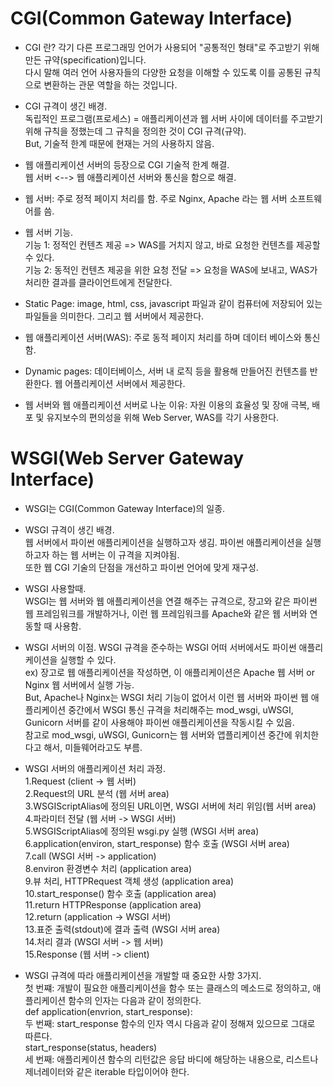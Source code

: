 # CGI(Common Gateway Interface)

- CGI 란? 각기 다른 프로그래밍 언어가 사용되어 "공통적인 형태"로 주고받기 위해 만든 규약(specification)입니다.  
다시 말해 여러 언어 사용자들의 다양한 요청을 이해할 수 있도록 이를 공통된 규칙으로 변환하는 관문 역할을 하는 것입니다.

- CGI 규격이 생긴 배경.  
독립적인 프로그램(프로세스) = 애플리케이션과 웹 서버 사이에 데이터를 주고받기 위해 규칙을 정했는데 그 규칙을 정의한 것이 CGI 규격(규약).  
But, 기술적 한계 때문에 현재는 거의 사용하지 않음.

- 웹 애플리케이션 서버의 등장으로 CGI 기술적 한계 해결.  
웹 서버 <--> 웹 애플리케이션 서버와 통신을 함으로 해결.

- 웹 서버: 주로 정적 페이지 처리를 함. 주로 Nginx, Apache 라는 웹 서버 소프트웨어를 씀.
- 웹 서버 기능.  
기능 1: 정적인 컨텐츠 제공 => WAS를 거치지 않고, 바로 요청한 컨텐츠를 제공할 수 있다.  
기능 2: 동적인 컨텐츠 제공을 위한 요청 전달 => 요청을 WAS에 보내고, WAS가 처리한 결과를 클라이언트에게 전달한다.  
- Static Page: image, html, css, javascript 파일과 같이 컴퓨터에 저장되어 있는 파일들을 의미한다. 그리고 웹 서버에서 제공한다.

- 웹 애플리케이션 서버(WAS): 주로 동적 페이지 처리를 하며 데이터 베이스와 통신함.  
- Dynamic pages: 데이터베이스, 서버 내 로직 등을 활용해 만들어진 컨텐츠를 반환한다. 웹 어플리케이션 서버에서 제공한다.

- 웹 서버와 웹 애플리케이션 서버로 나눈 이유: 자원 이용의 효율성 및 장애 극복, 배포 및 유지보수의 편의성을 위해 Web Server, WAS를 각기 사용한다.

# WSGI(Web Server Gateway Interface)

- WSGI는 CGI(Common Gateway Interface)의 일종.

- WSGI 규격이 생긴 배경.  
웹 서버에서 파이썬 애플리케이션을 실행하고자 생김. 파이썬 애플리케이션을 실행하고자 하는 웹 서버는 이 규격을 지켜야됨.  
또한 웹 CGI 기술의 단점을 개선하고 파이썬 언어에 맞게 재구성.  

- WSGI 사용할때.  
WSGI는 웹 서버와 웹 애플리케이션을 연결 해주는 규격으로, 장고와 같은 파이썬 웹 프레임워크를 개발하거나, 이런 웹 프레임워크를 Apache와 같은 웹 서버와 연동할 때 사용함.

- WSGI 서버의 이점.
WSGI 규격을 준수하는 WSGI 어떠 서버에서도 파이썬 애플리케이션을 실행할 수 있다.  
ex) 장고로 웹 애플리케이션을 작성하면, 이 애플리케이션은 Apache 웹 서버 or Nginx 웹 서버에서 실행 가능.   
But, Apache나 Nginx는 WSGI 처리 기능이 없어서 이런 웹 서버와 파이썬 웹 애플리케이션 중간에서 WSGI 통신 규격을 처리해주는 mod_wsgi, uWSGI, Gunicorn 서버를 같이 사용해야 파이썬 애플리케이션을 작동시킬 수 있음.  
참고로 mod_wsgi, uWSGI, Gunicorn는 웹 서버와 앱플리케이션 중간에 위치한다고 해서, 미들웨어라고도 부름.

- WSGI 서버의 애플리케이션 처리 과정.  
1.Request (client -> 웹 서버)  
2.Request의 URL 분석 (웹 서버 area)    
3.WSGIScriptAlias에 정의된 URL이면, WSGI 서버에 처리 위임(웹 서버 area)  
4.파라미터 전달 (웹 서버 -> WSGI 서버)  
5.WSGIScriptAlias에 정의된 wsgi.py 실행 (WSGI 서버 area)  
6.application(environ, start_response) 함수 호출 (WSGI 서버 area)  
7.call (WSGI 서버 -> application)  
8.environ 환경변수 처리 (application area)  
9.뷰 처리, HTTPRequest 객체 생성 (application area)  
10.start_response() 함수 호출 (application area)  
11.return HTTPResponse (application area)  
12.return  (application -> WSGI 서버)  
13.표준 출력(stdout)에 결과 출력 (WSGI 서버 area)  
14.처리 결과 (WSGI 서버 -> 웹 서버)  
15.Response (웹 서버 -> client)

- WSGI 규격에 따라 애플리케이션을 개발할 때 중요한 사항 3가지.  
첫 번쨰: 개발이 필요한 애플리케이션을 함수 또는 클래스의 메소드로 정의하고, 애플리케이션 함수의 인자는 다음과 같이 정의한다.  
def application(envrion, start_response):  
두 번째: start_response 함수의 인자 역시 다음과 같이 정해져 있으므로 그대로 따른다.  
start_response(status, headers)  
세 번째: 애플리케이션 함수의 리턴값은 응답 바디에 해당하는 내용으로, 리스트나 제너레이터와 같은 iterable 타입이어야 한다.